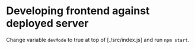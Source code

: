 # Developing frontend against deployed server

Change variable `devMode` to true at top of [./src/index.js] and run `npm start`.
